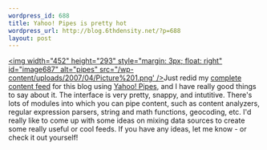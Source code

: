```yaml
--- 
wordpress_id: 688
title: Yahoo! Pipes is pretty hot
wordpress_url: http://blog.6thdensity.net/?p=688
layout: post
---
```

<a href="http://pipes.yahoo.com/pipes/pipe.edit?_id=4njXz_zs2xGM_sU_60jTQA"><img width="452" height="293" style="margin: 3px; float: right" id="image687" alt="pipes" src="/wp-content/uploads/2007/04/Picture%201.png' /></a>Just redid my <a href="http://feeds.feedburner.com/SMC_Everything">complete content feed</a> for this blog using <a href="http://pipes.yahoo.com/pipes/">Yahoo! Pipes</a>, and I have really good things to say about it.  The interface is very pretty, snappy, and intutitive.  There's lots of modules into which you can pipe content, such as content analyzers, regular expression parsers, string and math functions, geocoding, etc.  I'd really like to come up with some ideas on mixing data sources to create some really useful or cool feeds.  If you have any ideas, let me know - or check it out yourself!
